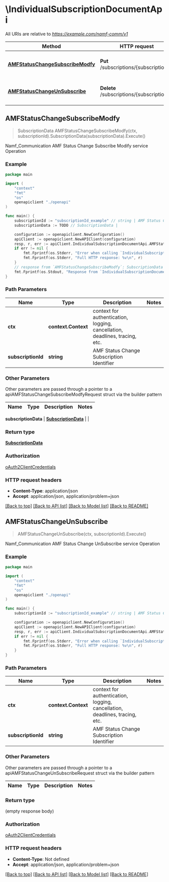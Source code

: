# \IndividualSubscriptionDocumentApi

All URIs are relative to *https://example.com/namf-comm/v1*

Method | HTTP request | Description
------------- | ------------- | -------------
[**AMFStatusChangeSubscribeModfy**](IndividualSubscriptionDocumentApi.md#AMFStatusChangeSubscribeModfy) | **Put** /subscriptions/{subscriptionId} | Namf_Communication AMF Status Change Subscribe Modify service Operation
[**AMFStatusChangeUnSubscribe**](IndividualSubscriptionDocumentApi.md#AMFStatusChangeUnSubscribe) | **Delete** /subscriptions/{subscriptionId} | Namf_Communication AMF Status Change UnSubscribe service Operation



## AMFStatusChangeSubscribeModfy

> SubscriptionData AMFStatusChangeSubscribeModfy(ctx, subscriptionId).SubscriptionData(subscriptionData).Execute()

Namf_Communication AMF Status Change Subscribe Modify service Operation

### Example

```go
package main

import (
    "context"
    "fmt"
    "os"
    openapiclient "./openapi"
)

func main() {
    subscriptionId := "subscriptionId_example" // string | AMF Status Change Subscription Identifier
    subscriptionData := TODO // SubscriptionData | 

    configuration := openapiclient.NewConfiguration()
    apiClient := openapiclient.NewAPIClient(configuration)
    resp, r, err := apiClient.IndividualSubscriptionDocumentApi.AMFStatusChangeSubscribeModfy(context.Background(), subscriptionId).SubscriptionData(subscriptionData).Execute()
    if err != nil {
        fmt.Fprintf(os.Stderr, "Error when calling `IndividualSubscriptionDocumentApi.AMFStatusChangeSubscribeModfy``: %v\n", err)
        fmt.Fprintf(os.Stderr, "Full HTTP response: %v\n", r)
    }
    // response from `AMFStatusChangeSubscribeModfy`: SubscriptionData
    fmt.Fprintf(os.Stdout, "Response from `IndividualSubscriptionDocumentApi.AMFStatusChangeSubscribeModfy`: %v\n", resp)
}
```

### Path Parameters


Name | Type | Description  | Notes
------------- | ------------- | ------------- | -------------
**ctx** | **context.Context** | context for authentication, logging, cancellation, deadlines, tracing, etc.
**subscriptionId** | **string** | AMF Status Change Subscription Identifier | 

### Other Parameters

Other parameters are passed through a pointer to a apiAMFStatusChangeSubscribeModfyRequest struct via the builder pattern


Name | Type | Description  | Notes
------------- | ------------- | ------------- | -------------

 **subscriptionData** | [**SubscriptionData**](SubscriptionData.md) |  | 

### Return type

[**SubscriptionData**](SubscriptionData.md)

### Authorization

[oAuth2ClientCredentials](../README.md#oAuth2ClientCredentials)

### HTTP request headers

- **Content-Type**: application/json
- **Accept**: application/json, application/problem+json

[[Back to top]](#) [[Back to API list]](../README.md#documentation-for-api-endpoints)
[[Back to Model list]](../README.md#documentation-for-models)
[[Back to README]](../README.md)


## AMFStatusChangeUnSubscribe

> AMFStatusChangeUnSubscribe(ctx, subscriptionId).Execute()

Namf_Communication AMF Status Change UnSubscribe service Operation

### Example

```go
package main

import (
    "context"
    "fmt"
    "os"
    openapiclient "./openapi"
)

func main() {
    subscriptionId := "subscriptionId_example" // string | AMF Status Change Subscription Identifier

    configuration := openapiclient.NewConfiguration()
    apiClient := openapiclient.NewAPIClient(configuration)
    resp, r, err := apiClient.IndividualSubscriptionDocumentApi.AMFStatusChangeUnSubscribe(context.Background(), subscriptionId).Execute()
    if err != nil {
        fmt.Fprintf(os.Stderr, "Error when calling `IndividualSubscriptionDocumentApi.AMFStatusChangeUnSubscribe``: %v\n", err)
        fmt.Fprintf(os.Stderr, "Full HTTP response: %v\n", r)
    }
}
```

### Path Parameters


Name | Type | Description  | Notes
------------- | ------------- | ------------- | -------------
**ctx** | **context.Context** | context for authentication, logging, cancellation, deadlines, tracing, etc.
**subscriptionId** | **string** | AMF Status Change Subscription Identifier | 

### Other Parameters

Other parameters are passed through a pointer to a apiAMFStatusChangeUnSubscribeRequest struct via the builder pattern


Name | Type | Description  | Notes
------------- | ------------- | ------------- | -------------


### Return type

 (empty response body)

### Authorization

[oAuth2ClientCredentials](../README.md#oAuth2ClientCredentials)

### HTTP request headers

- **Content-Type**: Not defined
- **Accept**: application/json, application/problem+json

[[Back to top]](#) [[Back to API list]](../README.md#documentation-for-api-endpoints)
[[Back to Model list]](../README.md#documentation-for-models)
[[Back to README]](../README.md)

